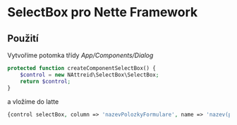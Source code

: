 # SelectBox pro Nette Framework

## Použití
Vytvoříme potomka třídy *App/Components/Dialog*
```php
protected function createComponentSelectBox() {
    $control = new NAttreid\SelectBox\SelectBox;
    return $control;
}
```

a vložíme do latte
```php
{control selectBox, column => 'nazevPolozkyFormulare', name => 'nazev(preklada se)', rows => $data, $first => 'nazev(preklada se)'}
```